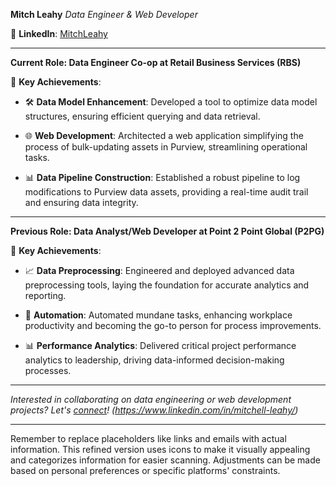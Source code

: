 
**Mitch Leahy**
*Data Engineer & Web Developer*

🔗 **LinkedIn**: [MitchLeahy](https://www.linkedin.com/in/mitchell-leahy/) 


---

**Current Role: Data Engineer Co-op at Retail Business Services (RBS)**

🔧 **Key Achievements**:

- 🛠️ **Data Model Enhancement**: Developed a tool to optimize data model structures, ensuring efficient querying and data retrieval.
  
- 🌐 **Web Development**: Architected a web application simplifying the process of bulk-updating assets in Purview, streamlining operational tasks.

- 📊 **Data Pipeline Construction**: Established a robust pipeline to log modifications to Purview data assets, providing a real-time audit trail and ensuring data integrity.

---

**Previous Role: Data Analyst/Web Developer at Point 2 Point Global (P2PG)**

🔧 **Key Achievements**:

- 📈 **Data Preprocessing**: Engineered and deployed advanced data preprocessing tools, laying the foundation for accurate analytics and reporting.

- 🤖 **Automation**: Automated mundane tasks, enhancing workplace productivity and becoming the go-to person for process improvements.

- 📊 **Performance Analytics**: Delivered critical project performance analytics to leadership, driving data-informed decision-making processes.

---

*Interested in collaborating on data engineering or web development projects? Let's [connect](#)!* *(https://www.linkedin.com/in/mitchell-leahy/)*

---

Remember to replace placeholders like links and emails with actual information. This refined version uses icons to make it visually appealing and categorizes information for easier scanning. Adjustments can be made based on personal preferences or specific platforms' constraints.

<!---
MitchLeahy/MitchLeahy is a ✨ special ✨ repository because its `README.md` (this file) appears on your GitHub profile.
You can click the Preview link to take a look at your changes.
--->
